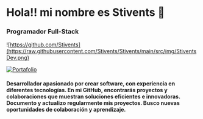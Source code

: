 # Hola!! mi nombre es Stivents 👋
### Programador Full-Stack
![https://github.com/Stivents](https://raw.githubusercontent.com/Stivents/Stivents/main/src/img/StiventsDev.png)

[![Portafolio](https://img.shields.io/website?style=for-the-badge&up_message=Porfolio&url=http%3A%2F%2Fwww.google.com)](www.google.com)

####  Desarrollador apasionado por crear software, con experiencia en diferentes tecnologías. En mi GitHub, encontrarás proyectos y colaboraciones que muestran soluciones eficientes e innovadoras. Documento y actualizo regularmente mis proyectos. Busco nuevas oportunidades de colaboración y aprendizaje.

<!--
**Stivents/Stivents** is a ✨ _special_ ✨ repository because its `README.md` (this file) appears on your GitHub profile.

Here are some ideas to get you started:

- 🔭 I’m currently working on ...
- 🌱 I’m currently learning ...
- 👯 I’m looking to collaborate on ...
- 🤔 I’m looking for help with ...
- 💬 Ask me about ...
- 📫 How to reach me: ...
- 😄 Pronouns: ...
- ⚡ Fun fact: ...
-->
